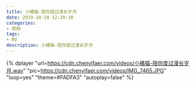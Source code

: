 ```yaml
---
title: 小橘猫-陪你度过漫长岁月
date: 2019-10-20 12:20:38
categories:
- 视频
tags:
- MV
description: 小橘猫-陪你度过漫长岁月
---
```


{% dplayer "url=https://cdn.chenyifaer.com/videos/小橘猫-陪你度过漫长岁月.wav" "pic=https://cdn.chenyifaer.com/videos/IMG_7465.JPG" "loop=yes" "theme=#FADFA3" "autoplay=false" %}
